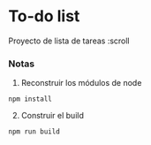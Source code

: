 # To-do list

Proyecto de lista de tareas  :scroll

### Notas
1. Reconstruir los módulos de node
```
npm install
```

2. Construir el build

```
npm run build
```
